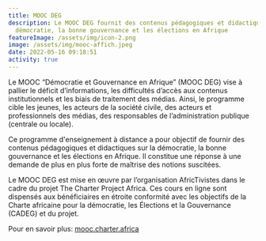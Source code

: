```yaml
---
title: MOOC DEG
description: Le MOOC DEG fournit des contenus pédagogiques et didactiques sur la
  démocratie, la bonne gouvernance et les élections en Afrique
featureImage: /assets/img/icon-2.png
image: /assets/img/mooc-affich.jpeg
date: 2022-05-16 09:18:51
activity: true
---
```

Le MOOC “Démocratie et Gouvernance en Afrique” (MOOC DEG) vise à pallier le déficit d’informations, les difficultés d’accès aux contenus institutionnels et les biais de traitement des médias. Ainsi, le programme cible les jeunes, les acteurs de la société civile, des acteurs et professionnels des médias, des responsables de l’administration publique (centrale ou locale).

Ce programme d'enseignement à distance a pour objectif de fournir des contenus pédagogiques et didactiques sur la démocratie, la bonne gouvernance et les élections en Afrique. Il constitue une réponse à une demande de plus en plus forte de maîtrise des notions suscitées.

Le MOOC DEG est mise en œuvre par l’organisation AfricTivistes dans le cadre du projet The Charter Project Africa. Ces cours en ligne sont dispensés aux bénéficiaires en étroite conformité avec les objectifs de la Charte africaine pour la démocratie, les Élections et la Gouvernance (CADEG) et du projet.

Pour en savoir plus: [mooc.charter.africa]([https://mooc.charter.africa])
